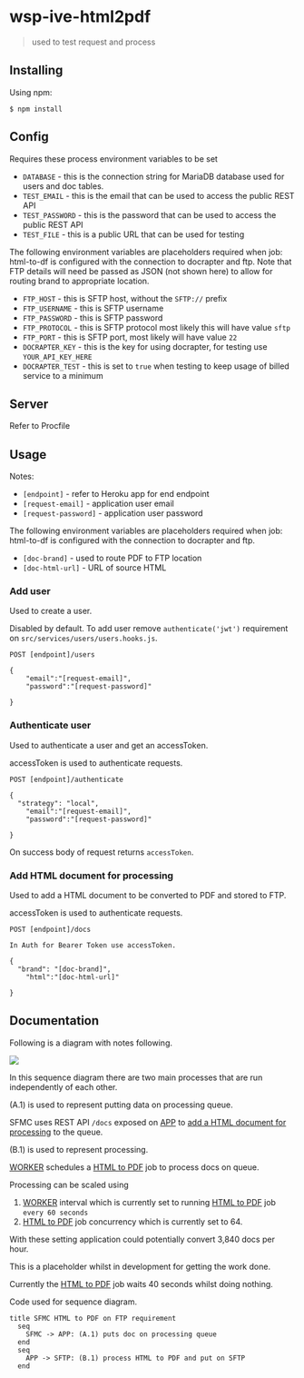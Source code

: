 # wsp-ive-html2pdf

> used to test request and process

## Installing

Using npm:

```
$ npm install
```

## Config

Requires these process environment variables to be set

* `DATABASE` - this is the connection string for MariaDB database used for users and doc tables.
* `TEST_EMAIL` - this is the email that can be used to access the public REST API
* `TEST_PASSWORD` - this is the password that can be used to access the public REST API
* `TEST_FILE` - this is a public URL that can be used for testing

The following environment variables are placeholders required when job: html-to-df is configured with the connection to docrapter and ftp. Note that FTP details will need be passed as JSON (not shown here) to allow for routing brand to appropriate location.

* `FTP_HOST` - this is SFTP host, without the `SFTP://` prefix
* `FTP_USERNAME` - this is SFTP username
* `FTP_PASSWORD` - this is SFTP password
* `FTP_PROTOCOL` - this is SFTP protocol most likely this will have value `sftp`
* `FTP_PORT` - this is SFTP port, most likely will have value `22`
* `DOCRAPTER_KEY` - this is the key for using docrapter, for testing use `YOUR_API_KEY_HERE`
* `DOCRAPTER_TEST` - this is set to `true` when testing to keep usage of billed service to a minimum

## Server

Refer to Procfile

## Usage

Notes:

* `[endpoint]` - refer to Heroku app for end endpoint
* `[request-email]` - application user email
* `[request-password]` - application user password

The following environment variables are placeholders required when job: html-to-df is configured with the connection to docrapter and ftp.

* `[doc-brand]` - used to route PDF to FTP location
* `[doc-html-url]` - URL of source HTML


### Add user

Used to create a user.

Disabled by default. To add user remove `authenticate('jwt')` requirement on `src/services/users/users.hooks.js`.

```
POST [endpoint]/users

{
	"email":"[request-email]",
	"password":"[request-password]"

}

```

### Authenticate user

Used to authenticate a user and get an accessToken.

accessToken is used to authenticate requests.

```
POST [endpoint]/authenticate

{
  "strategy": "local",
	"email":"[request-email]",
	"password":"[request-password]"

}

```

On success body of request returns `accessToken`.

### Add HTML document for processing

Used to add a HTML document to be converted to PDF and stored to FTP.

accessToken is used to authenticate requests.

```
POST [endpoint]/docs

In Auth for Bearer Token use accessToken.

{
  "brand": "[doc-brand]",
	"html":"[doc-html-url]"

}

```

## Documentation

Following is a diagram with notes following.

![](https://github.com/websiteplus/wsp-ive-html2pdf/blob/master/process-flow.png)




In this sequence diagram there are two main processes that are run independently of each other.

(A.1) is used to represent putting data on processing queue.

SFMC uses REST API `/docs` exposed on [APP](https://github.com/websiteplus/wsp-ive-html2pdf/blob/master/src/app.js) to [add a HTML document for processing](https://github.com/websiteplus/wsp-ive-html2pdf/blob/master/README.md#add-html-document-for-processing) to the queue.

(B.1) is used to represent processing.

[WORKER](https://github.com/websiteplus/wsp-ive-html2pdf/blob/master/src/worker.js) schedules a [HTML to PDF](https://github.com/websiteplus/wsp-ive-html2pdf/blob/master/jobs/html-to-pdf.js) job to process docs on queue.

Processing can be scaled using

1. [WORKER](https://github.com/websiteplus/wsp-ive-html2pdf/blob/master/src/worker.js) interval which is currently set to running [HTML to PDF](https://github.com/websiteplus/wsp-ive-html2pdf/blob/master/jobs/html-to-pdf.js) job  `every 60 seconds`
2. [HTML to PDF](https://github.com/websiteplus/wsp-ive-html2pdf/blob/master/jobs/html-to-pdf.js) job concurrency which is currently set to 64.

With these setting application could potentially convert 3,840 docs per hour.

This is a placeholder whilst in development for getting the work done.

Currently the [HTML to PDF](https://github.com/websiteplus/wsp-ive-html2pdf/blob/master/jobs/html-to-pdf.js) job waits 40 seconds whilst doing nothing.


Code used for sequence diagram.

```
title SFMC HTML to PDF on FTP requirement
  seq
    SFMC -> APP: (A.1) puts doc on processing queue
  end
  seq
    APP -> SFTP: (B.1) process HTML to PDF and put on SFTP
  end

```

